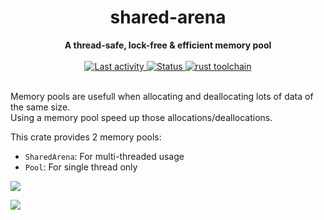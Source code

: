 <h1 align="center">shared-arena</h1>
<div align="center">
  <strong>
    A thread-safe, lock-free & efficient memory pool
  </strong>
</div>


<br />

<div align="center">
  <a href="https://github.com/sebastiencs/shared-arena">
    <img src="https://img.shields.io/github/last-commit/sebastiencs/shared-arena?style=flat-square"
         alt="Last activity" />
  </a>
  <!-- Status -->
  <a href="https://github.com/sebastiencs/shared-arena">
    <img src="https://img.shields.io/badge/status-stable-orange?style=flat-square"
         alt="Status" />
  </a>
  <!-- Rust toolchain -->
  <a href="https://github.com/sebastiencs/shared-arena">
    <img src="https://img.shields.io/badge/rust-stable-blue?style=flat-square"
         alt="rust toolchain" />
  </a>
</div>

<br />

Memory pools are usefull when allocating and deallocating lots of data of the same size.  
Using a memory pool speed up those allocations/deallocations.  

This crate provides 2 memory pools:
- `SharedArena`: For multi-threaded usage
- `Pool`: For single thread only


![](https://github.com/sebastiencs/shared-arena/blob/images/table.svg)

![](https://github.com/sebastiencs/shared-arena/blob/images/bench.svg)
